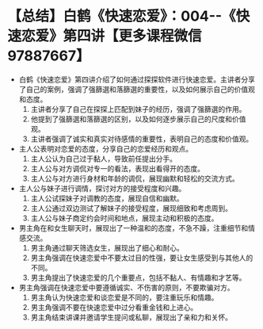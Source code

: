 # 【总结】白鹤《快速恋爱》：004--《快速恋爱》第四讲【更多课程微信97887667】

-   白鹤《快速恋爱》第四讲介绍了如何通过探探软件进行快速恋爱。主讲者分享了自己的案例，强调了强篩選和落篩選的重要性，以及如何展示自己的价值观和态度。
    1.  主讲者分享了自己在探探上匹配到妹子的经历，强调了强篩選的作用。
    2.  他提到了强篩選和落篩選的区别，以及如何逐步展示自己的尺度和价值观。
    3.  主讲者强调了诚实和真实对待感情的重要性，表明自己的态度和价值观。
-   主人公表明对恋爱的态度，分享自己的恋爱经历和观点。
    1.  主人公认为自己过于黏人，导致前任提出分手。
    2.  主人公与对方调侃对专一的看法，表现出看得开的态度。
    3.  主人公与对方进行身材和年龄的调侃，展现幽默和轻松的交流方式。
-   主人公与妹子进行调情，探讨对方的接受程度和兴趣。
    1.  主人公试探妹子对调教的态度，展现自信和幽默。
    2.  主人公通过双边测试了解妹子的接受程度，展现细致和考虑周到。
    3.  主人公与妹子商定约会时间和地点，展现主动和积极的态度。
-   男主角在和女生聊天时，展现出了一种温和的态度，不急不躁，注重细节和情感交流。
    1.  男主角通过聊天筛选女生，展现出了细心和耐心。
    2.  男主角强调在快速恋爱中不要太过目的性强，要让女生感受到与其他人的不同。
    3.  男主角提出了快速恋爱的几个重要点，包括不黏人、有情趣和才艺等。
-   男主角强调在快速恋爱中要遵循诚实、不伤害的原则，不要欺骗对方。
    1.  男主角认为快速恋爱和谈恋爱是不同的，要注重玩乐和情趣。
    2.  男主角强调不要在快速恋爱中过分看重金钱和上进心。
    3.  男主角结束讲课并邀请学生提问或私聊，展现出了亲和力和关怀。